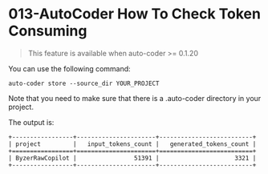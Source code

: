 # 013-AutoCoder How To Check Token Consuming

> This feature is available when auto-coder >= 0.1.20 

You can use the following command:

```shell
auto-coder store --source_dir YOUR_PROJECT
```

Note that you need to make sure that there is a .auto-coder directory in your project.

The output is:

```
+-----------------+----------------------+--------------------------+
| project         |   input_tokens_count |   generated_tokens_count |
+=================+======================+==========================+
| ByzerRawCopilot |                51391 |                     3321 |
+-----------------+----------------------+--------------------------+
```